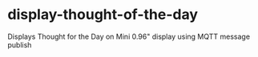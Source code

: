 # display-thought-of-the-day
Displays Thought for the Day on Mini 0.96" display using MQTT message publish
